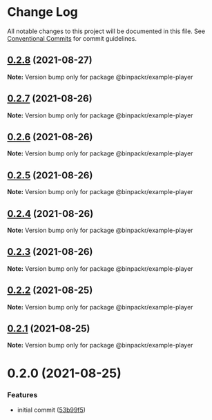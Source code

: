 # Change Log

All notable changes to this project will be documented in this file.
See [Conventional Commits](https://conventionalcommits.org) for commit guidelines.

## [0.2.8](https://gitr.net/mindary/binpackr/compare/@binpackr/example-player@0.2.7...@binpackr/example-player@0.2.8) (2021-08-27)

**Note:** Version bump only for package @binpackr/example-player





## [0.2.7](https://gitr.net/mindary/binpackr/compare/@binpackr/example-player@0.2.6...@binpackr/example-player@0.2.7) (2021-08-26)

**Note:** Version bump only for package @binpackr/example-player





## [0.2.6](https://gitr.net/mindary/binpackr/compare/@binpackr/example-player@0.2.5...@binpackr/example-player@0.2.6) (2021-08-26)

**Note:** Version bump only for package @binpackr/example-player





## [0.2.5](https://gitr.net/mindary/binpackr/compare/@binpackr/example-player@0.2.4...@binpackr/example-player@0.2.5) (2021-08-26)

**Note:** Version bump only for package @binpackr/example-player





## [0.2.4](https://gitr.net/mindary/binpackr/compare/@binpackr/example-player@0.2.3...@binpackr/example-player@0.2.4) (2021-08-26)

**Note:** Version bump only for package @binpackr/example-player





## [0.2.3](https://gitr.net/mindary/binpackr/compare/@binpackr/example-player@0.2.2...@binpackr/example-player@0.2.3) (2021-08-26)

**Note:** Version bump only for package @binpackr/example-player





## [0.2.2](https://gitr.net/mindary/binpackr/compare/@binpackr/example-player@0.2.0...@binpackr/example-player@0.2.2) (2021-08-25)

**Note:** Version bump only for package @binpackr/example-player





## [0.2.1](https://gitr.net/mindary/binpackr/compare/@binpackr/example-player@0.2.0...@binpackr/example-player@0.2.1) (2021-08-25)

**Note:** Version bump only for package @binpackr/example-player





# 0.2.0 (2021-08-25)


### Features

* initial commit ([53b99f5](https://gitr.net/mindary/binpackr/commits/53b99f5436afcc939e305587092dfdb49e416843))
